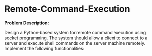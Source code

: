 # Remote-Command-Execution
**Problem Description:**

Design a Python-based system for remote command execution using socket programming.
The system should allow a client to connect to a server and execute shell commands on the
server machine remotely. Implement the following functionalities:

